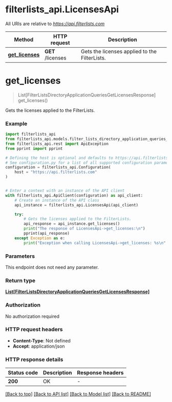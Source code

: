 # filterlists_api.LicensesApi

All URIs are relative to *https://api.filterlists.com*

Method | HTTP request | Description
------------- | ------------- | -------------
[**get_licenses**](LicensesApi.md#get_licenses) | **GET** /licenses | Gets the licenses applied to the FilterLists.


# **get_licenses**
> List[FilterListsDirectoryApplicationQueriesGetLicensesResponse] get_licenses()

Gets the licenses applied to the FilterLists.

### Example


```python
import filterlists_api
from filterlists_api.models.filter_lists_directory_application_queries_get_licenses_response import FilterListsDirectoryApplicationQueriesGetLicensesResponse
from filterlists_api.rest import ApiException
from pprint import pprint

# Defining the host is optional and defaults to https://api.filterlists.com
# See configuration.py for a list of all supported configuration parameters.
configuration = filterlists_api.Configuration(
    host = "https://api.filterlists.com"
)


# Enter a context with an instance of the API client
with filterlists_api.ApiClient(configuration) as api_client:
    # Create an instance of the API class
    api_instance = filterlists_api.LicensesApi(api_client)

    try:
        # Gets the licenses applied to the FilterLists.
        api_response = api_instance.get_licenses()
        print("The response of LicensesApi->get_licenses:\n")
        pprint(api_response)
    except Exception as e:
        print("Exception when calling LicensesApi->get_licenses: %s\n" % e)
```



### Parameters

This endpoint does not need any parameter.

### Return type

[**List[FilterListsDirectoryApplicationQueriesGetLicensesResponse]**](FilterListsDirectoryApplicationQueriesGetLicensesResponse.md)

### Authorization

No authorization required

### HTTP request headers

 - **Content-Type**: Not defined
 - **Accept**: application/json

### HTTP response details

| Status code | Description | Response headers |
|-------------|-------------|------------------|
**200** | OK |  -  |

[[Back to top]](#) [[Back to API list]](../README.md#documentation-for-api-endpoints) [[Back to Model list]](../README.md#documentation-for-models) [[Back to README]](../README.md)

